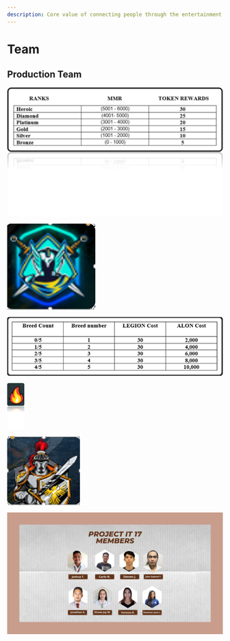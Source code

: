 ```yaml
---
description: Core value of connecting people through the entertainment universe
---
```


# Team

## Production Team

![](<.gitbook/assets/image (2).png>)

![](<.gitbook/assets/image (9).png>)

![](<.gitbook/assets/image (3).png>)

![](<.gitbook/assets/image (1).png>)

![](<.gitbook/assets/image (10).png>)

![](<.gitbook/assets/Team Members (3).jpg>)
